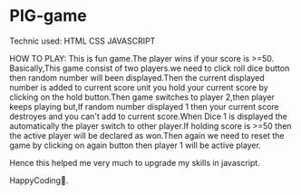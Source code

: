 # PIG-game

Technic used:
HTML
CSS
JAVASCRIPT

HOW TO PLAY:
This is fun game.The player wins if your score is >=50.
Basically,This game consist of two players.we need to click roll dice button then random number will been displayed.Then the current displayed number is added to current score unit you hold your current score by clicking on the hold button.Then game switches to player 2,then player keeps playing but,If random number displayed 1 then your current score destroyes and you can't add to current score.When Dice 1 is displayed the automatically the player switch to other player.If holding score is >=50 then the active player will be declared as won.Then again we need to reset the game by clicking on again button then player 1 will be active player.

Hence this helped me very much to upgrade my skills in javascript.

HappyCoding🙂.
